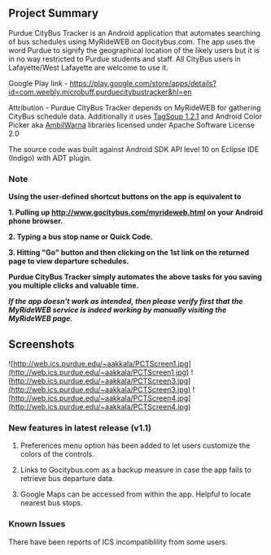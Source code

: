 ## Project Summary ##
Purdue CityBus Tracker is an Android application that automates searching of bus schedules using MyRideWEB on Gocitybus.com. The app uses the word Purdue to signify the geographical location of the likely users but it is in no way restricted to Purdue students and staff. All CityBus users in Lafayette/West Lafayette are welcome to use it.

Google Play link - https://play.google.com/store/apps/details?id=com.weebly.microbuff.purduecitybustracker&hl=en

Attribution - Purdue CityBus Tracker depends on MyRideWEB for gathering CityBus schedule data. Additionally it uses [TagSoup 1.2.1](http://ccil.org/~cowan/XML/tagsoup/) and Android Color Picker aka [AmbilWarna](http://code.google.com/p/android-color-picker/) libraries licensed under Apache Software License 2.0

The source code was built against Android SDK API level 10 on Eclipse IDE (Indigo) with ADT plugin.


### Note ###
**Using the user-defined shortcut buttons on the app is equivalent to**

**1. Pulling up http://www.gocitybus.com/myrideweb.html on your Android phone browser.**

**2. Typing a bus stop name or Quick Code.**

**3. Hitting "Go" button and then clicking on the 1st link on the returned page to view departure schedules.**


**Purdue CityBus Tracker simply automates the above tasks for you saving you multiple clicks and valuable time.**

**_If the app doesn't work as intended, then please verify first that the MyRideWEB service is indeed working by manually visiting the MyRideWEB page._**


## Screenshots ##
![http://web.ics.purdue.edu/~aakkala/PCTScreen1.jpg](http://web.ics.purdue.edu/~aakkala/PCTScreen1.jpg) ![http://web.ics.purdue.edu/~aakkala/PCTScreen3.jpg](http://web.ics.purdue.edu/~aakkala/PCTScreen3.jpg)
![http://web.ics.purdue.edu/~aakkala/PCTScreen4.jpg](http://web.ics.purdue.edu/~aakkala/PCTScreen4.jpg)


### New features in latest release (v1.1) ###

1. Preferences menu option has been added to let users customize the colors of the controls.


2. Links to Gocitybus.com as a backup measure in case the app fails to retrieve bus departure data.


3. Google Maps can be accessed from within the app. Helpful to locate nearest bus stops.


### Known Issues ###
There have been reports of ICS incompatiblility from some users.

